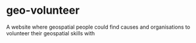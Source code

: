 # geo-volunteer
A website where geospatial people could find causes and organisations to volunteer their geospatial skills with
